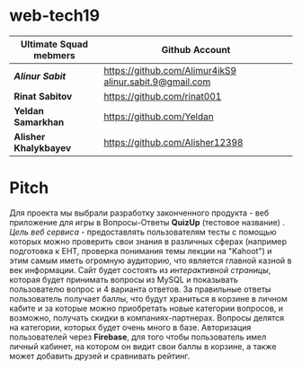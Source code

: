 # web-tech19
**Ultimate Squad** mebmers | Github Account
------------ | -------------
_**Alinur Sabit**_ | https://github.com/Alimur4ikS9 alinur.sabit.9@gmail.com
**Rinat Sabitov** | https://github.com/rinat001
**Yeldan Samarkhan** | https://github.com/Yeldan
**Alisher Khalykbayev** | https://github.com/Alisher12398

# Pitch
Для проекта мы выбрали разработку законченного продукта - веб приложение для игры в Вопросы-Ответы **QuizUp** (тестовое название) . _Цель веб сервиса_ - предоставлять пользователям тесты с помощью которых можно проверить свои знания в различных сферах (например подготовка к ЕНТ, проверка понимания темы лекции на "Kahoot")  и этим самым иметь огромную аудиторию, что является главной казной в век информации. 
Сайт будет состоять из _интерактивной страницы_, которая будет принимать вопросы из MySQL и показывать пользователю вопрос и 4 варианта ответов. За правильные ответы пользователь получает баллы, что будут храниться в корзине в личном кабите и за которые можно приобретать новые категории вопросов, и возможно, получать скидки в компаниях-партнерах. Вопросы делятся на категории, которых будет очень много в базе. 
Авторизация пользователей через **Firebase**, для того чтобы пользователь имел личный кабинет, на котором он видит свои баллы в корзине, а также может добавить друзей и сравнивать рейтинг.
